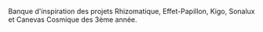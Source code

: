 Banque d'inspiration des projets Rhizomatique, Effet-Papillon, Kigo, Sonalux et Canevas Cosmique des 3ème année.
